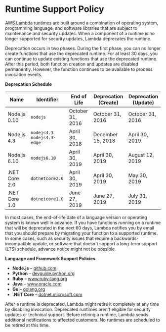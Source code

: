 # Runtime Support Policy<a name="runtime-support-policy"></a>

[AWS Lambda runtimes](lambda-runtimes.md) are built around a combination of operating system, programming language, and software libraries that are subject to maintenance and security updates\. When a component of a runtime is no longer supported for security updates, Lambda deprecates the runtime\.

Deprecation occurs in two phases\. During the first phase, you can no longer create functions that use the deprecated runtime\. For at least 30 days, you can continue to update existing functions that use the deprecated runtime\. After this period, both function creation and updates are disabled permanently\. However, the function continues to be available to process invocation events\.


**Deprecation Schedule**  

| Name | Identifier | End of Life | Deprecation \(Create\) | Deprecation \(Update\) | 
| --- | --- | --- | --- | --- | 
|  Node\.js 0\.10  |  `nodejs`  |  October 31, 2016  |  October 31, 2016  |  October 31, 2016  | 
|  Node\.js 4\.3  |  `nodejs4.3` `nodejs4.3-edge`  |  April 30, 2018  |  December 15, 2018  |  April 30, 2019  | 
|  Node\.js 6\.10  |  `nodejs6.10`  |  April 30, 2019  |  April 30, 2019  |  August 12, 2019  | 
|  \.NET Core 2\.0  |  `dotnetcore2.0`  |  April 30, 2019  |  April 30, 2019  |  May 30, 2019  | 
|  \.NET Core 1\.0  |  `dotnetcore1.0`  |  June 27, 2019  |  June 27, 2019  |  July 31, 2019  | 

In most cases, the end\-of\-life date of a language version or operating system is known well in advance\. If you have functions running on a runtime that will be deprecated in the next 60 days, Lambda notifies you by email that you should prepare by migrating your function to a supported runtime\. In some cases, such as security issues that require a backwards\-incompatible update, or software that doesn't support a long\-term support \(LTS\) schedule, advance notice might not be possible\.

**Language and Framework Support Policies**
+ **Node\.js** – [github\.com](https://github.com/nodejs/Release#release-schedule)
+ **Python** – [devguide\.python\.org](https://devguide.python.org/#status-of-python-branches)
+ **Ruby** – [www\.ruby\-lang\.org](https://www.ruby-lang.org/en/downloads/branches/)
+ **Java** – [www\.oracle\.com](https://www.oracle.com/technetwork/java/java-se-support-roadmap.html)
+ **Go** – [golang\.org](https://golang.org/s/release)
+ **\.NET Core** – [dotnet\.microsoft\.com](https://dotnet.microsoft.com/platform/support/policy/dotnet-core)

After a runtime is deprecated, Lambda might retire it completely at any time by disabling invocation\. Deprecated runtimes aren't eligible for security updates or technical support\. Before retiring a runtime, Lambda sends additional notifications to affected customers\. No runtimes are scheduled to be retired at this time\.